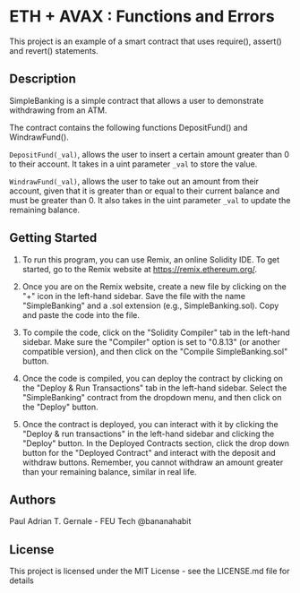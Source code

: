 # ETH + AVAX : Functions and Errors

This project is an example of a smart contract that uses require(), assert() and revert() statements. 

## Description

SimpleBanking is a simple contract that allows a user to demonstrate withdrawing from an ATM. 

The contract contains the following functions DepositFund() and WindrawFund().

`DepositFund(_val)`, allows the user to insert a certain amount greater than 0 to their account. It takes in a uint parameter `_val` to store the value. 

`WindrawFund(_val)`, allows the user to take out an amount from their account, given that it is greater than or equal to their current balance and must be greater than 0. It also takes in the uint parameter `_val` to update the remaining balance. 

## Getting Started

1. To run this program, you can use Remix, an online Solidity IDE. To get started, go to the Remix website at https://remix.ethereum.org/.

2. Once you are on the Remix website, create a new file by clicking on the "+" icon in the left-hand sidebar. Save the file with the name "SimpleBanking" and a .sol extension (e.g., SimpleBanking.sol). Copy and paste the code into the file. 

3. To compile the code, click on the "Solidity Compiler" tab in the left-hand sidebar. Make sure the "Compiler" option is set to "0.8.13" (or another compatible version), and then click on the "Compile SimpleBanking.sol" button.

4. Once the code is compiled, you can deploy the contract by clicking on the "Deploy & Run Transactions" tab in the left-hand sidebar. Select the "SimpleBanking" contract from the dropdown menu, and then click on the "Deploy" button.

5. Once the contract is deployed, you can interact with it by clicking the "Deploy & run transactions" in the left-hand sidebar and clicking the "Deploy" button. In the Deployed Contracts section, click the drop down button for the "Deployed Contract" and interact with the deposit and withdraw buttons. Remember, you cannot withdraw an amount greater than your remaining balance, similar in real life.  

## Authors

Paul Adrian T. Gernale - FEU Tech
@bananahabit


## License

This project is licensed under the MIT License - see the LICENSE.md file for details
